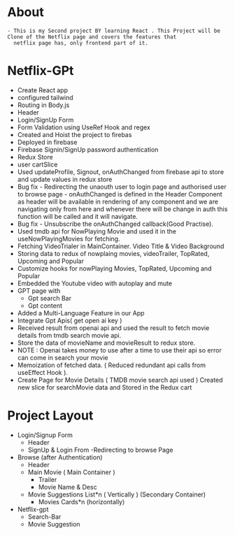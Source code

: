 # About 
    - This is my Second project BY learning React . This Project will be Clone of the Netflix page and covers the features that
      netflix page has, only frontend part of it. 

# Netflix-GPt 
- Create React app
- configured tailwind
- Routing in Body.js
- Header
- Login/SignUp Form
- Form Validation using UseRef Hook and regex
- Created and Hoist the project to firebas
- Deployed in firebase
- Firebase Signin/SignUp password authentication
- Redux Store
- user cartSlice 
- Used updateProfile, Signout, onAuthChanged from firebase api to store and update values in redux store
- Bug fix - Redirecting the unaouth user to login page and authorised user to browse page 
            - onAuthChanged is defined in the Header Component as header will be available in rendering of any component
            and we are navigating only from here and whenever there will be change in auth this function will be called and it will navigate.
- Bug fix - Unsubscribe the onAuthChanged callback(Good Practise).
- Used tmdb api for NowPlaying Movie and used it in the useNowPlayingMovies for fetching.
- Fetching VideoTrialer in MainContainer. Video Title & Video Background  
- Storing data to redux of nowplaing movies, videoTrailer, TopRated, Upcoming and Popular
- Customize hooks for nowPlaying Movies, TopRated, Upcoming and Popular
- Embedded the Youtube video with autoplay and mute 
- GPT page with 
    - Gpt search Bar
    - Gpt content
- Added a Multi-Language Feature in our App
- Integrate Gpt Apis( get open ai key )
- Received result from openai api and used the result to fetch movie details from tmdb search movie api.
- Store the data of movieName and movieResult to redux store.
- NOTE : Openai takes money to use after a time to use their api so error can come in search your movie 
- Memoization of fetched data. ( Reduced redundant api calls from useEffect Hook ).
- Create Page for Movie Details ( TMDB movie search api used ) Created new slice for searchMovie data and Stored in the Redux cart




# Project Layout 
- Login/Signup Form
    - Header 
    - SignUp & Login From
    -Redirecting to browse Page
- Browse (after Authentication)
    - Header
    - Main Movie ( Main Container )
        - Trailer
        - Movie Name & Desc
    - Movie Suggestions List*n ( Vertically ) (Secondary Container)
        - Movies Cards*n (horizontally)
- Netflix-gpt
    - Search-Bar
    - Movie Suggestion